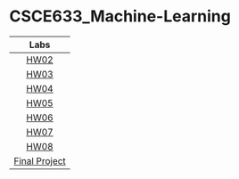 # CSCE633_Machine-Learning
|Labs    |  
|:------:|
|[HW02](HW2_Linear_regression/README.md)|
|[HW03](HW3_Linear_and_LogisticRegression/README.md)|
|[HW04](HW4_Decision_Trees/README.md)|
|[HW05](HW5_SVM/README.md)|
|[HW06](HW6_Neural_Networks/README.md)|
|[HW07](HW7_Dimensionality_Reduction/README.md)|
|[HW08](HW8_Unsupervised_Learning/README.md)|
|[Final Project](Final_Project_pytorch_tensorflow/README.md)|

